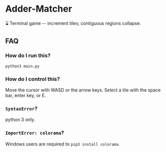 # Adder-Matcher
⌛️ Terminal game -- increment tiles; contiguous regions collapse.

## FAQ
### How do I run this? ###
`python3 main.py`

### How do I control this? ###
Move the cursor with WASD or the arrow keys. Select a tile with the space bar, enter key, or E.

### `SyntaxError`? ###
python 3 only.

### `ImportError: colorama`? ###
Windows users are required to `pip3 install colorama`.
